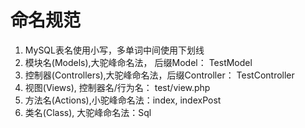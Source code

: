 # 命名规范

1. MySQL表名使用小写，多单词中间使用下划线
2. 模块名(Models),大驼峰命名法， 后缀Model： TestModel
3. 控制器(Controllers),大驼峰命名法，后缀Controller： TestController
4. 视图(Views), 控制器名/行为名： test/view.php
5. 方法名(Actions),小驼峰命名法：index, indexPost
6. 类名(Class), 大驼峰命名法：Sql

